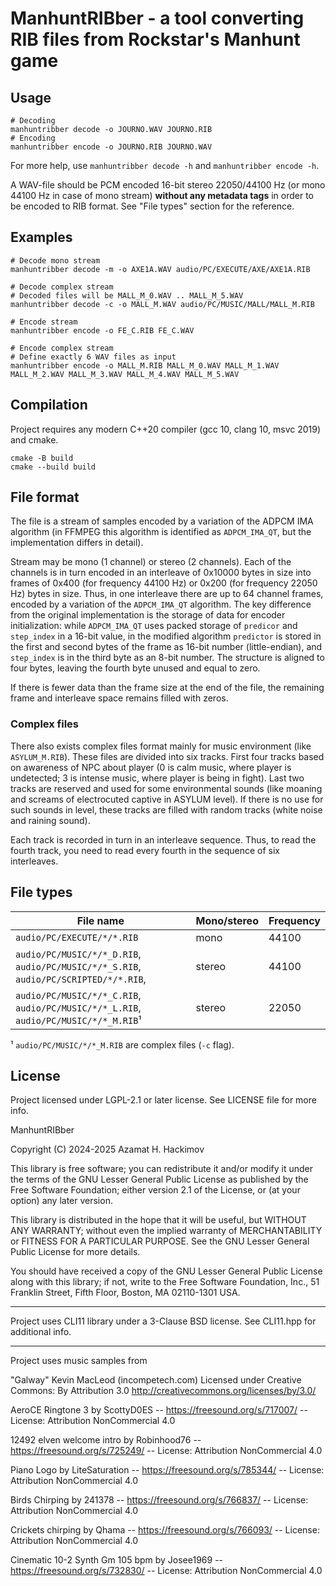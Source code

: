 # ManhuntRIBber - a tool converting RIB files from Rockstar's Manhunt game

## Usage

```shell
# Decoding
manhuntribber decode -o JOURNO.WAV JOURNO.RIB
# Encoding
manhuntribber encode -o JOURNO.RIB JOURNO.WAV
```

For more help, use `manhuntribber decode -h` and `manhuntribber encode -h`.

A WAV-file should be PCM encoded 16-bit stereo 22050/44100 Hz (or mono 44100 Hz
in case of mono stream) **without any metadata tags** in order to be encoded to
RIB format. See "File types" section for the reference.

## Examples

```shell
# Decode mono stream
manhuntribber decode -m -o AXE1A.WAV audio/PC/EXECUTE/AXE/AXE1A.RIB

# Decode complex stream
# Decoded files will be MALL_M_0.WAV .. MALL_M_5.WAV 
manhuntribber decode -c -o MALL_M.WAV audio/PC/MUSIC/MALL/MALL_M.RIB

# Encode stream
manhuntribber encode -o FE_C.RIB FE_C.WAV

# Encode complex stream
# Define exactly 6 WAV files as input
manhuntribber encode -o MALL_M.RIB MALL_M_0.WAV MALL_M_1.WAV MALL_M_2.WAV MALL_M_3.WAV MALL_M_4.WAV MALL_M_5.WAV
```

## Compilation

Project requires any modern C++20 compiler (gcc 10, clang 10, msvc 2019) and
cmake.

```shell
cmake -B build
cmake --build build
```

## File format

The file is a stream of samples encoded by a variation of the ADPCM IMA
algorithm (in FFMPEG this algorithm is identified as `ADPCM_IMA_QT`, but the
implementation differs in detail).

Stream may be mono (1 channel) or stereo (2 channels).
Each of the channels is in turn encoded in an interleave of 0x10000 bytes in
size into frames of 0x400 (for frequency 44100 Hz) or 0x200 (for frequency
22050 Hz) bytes in size. Thus, in one interleave there are up
to 64 channel frames, encoded by a variation of the `ADPCM_IMA_QT` algorithm.
The key difference from the original implementation is the storage of data for
encoder initialization: while `ADPCM_IMA_QT` uses packed storage of `predicor`
and `step_index` in a 16-bit value, in the modified algorithm `predictor` is
stored in the first and second bytes of the frame as 16-bit number
(little-endian), and `step_index` is in the third byte as an 8-bit number.
The structure is aligned to four bytes, leaving the fourth byte unused and
equal to zero.

If there is fewer data than the frame size at the end of the file, the
remaining frame and interleave space remains filled with zeros.

### Complex files

There also exists complex files format mainly for music environment (like
`ASYLUM_M.RIB`). These files are divided into six tracks. First four tracks
based on awareness of NPC about player (0 is calm music, where player is
undetected; 3 is intense music, where player is being in fight). Last two
tracks are reserved and used for some environmental sounds (like moaning and
screams of electrocuted captive in ASYLUM level). If there is no use for such
sounds in level, these tracks are filled with random tracks (white noise and
raining sound).

Each track is recorded in turn in an interleave sequence. Thus, to read
the fourth track, you need to read every fourth in the sequence of six
interleaves.

## File types

| File name                                                                            | Mono/stereo | Frequency |
|--------------------------------------------------------------------------------------|-------------|-----------|
| `audio/PC/EXECUTE/*/*.RIB`                                                           | mono        | 44100     |
| `audio/PC/MUSIC/*/*_D.RIB`, `audio/PC/MUSIC/*/*_S.RIB`, `audio/PC/SCRIPTED/*/*.RIB`, | stereo      | 44100     |
| `audio/PC/MUSIC/*/*_C.RIB`, `audio/PC/MUSIC/*/*_L.RIB`, `audio/PC/MUSIC/*/*_M.RIB`¹  | stereo      | 22050     |

¹ `audio/PC/MUSIC/*/*_M.RIB` are complex files (`-c` flag).

## License

Project licensed under LGPL-2.1 or later license. See LICENSE file for more info.

ManhuntRIBber

Copyright (C) 2024-2025  Azamat H. Hackimov

This library is free software; you can redistribute it and/or modify it under
the terms of the GNU Lesser General Public License as published by the Free
Software Foundation; either version 2.1 of the License, or (at your option)
any later version.

This library is distributed in the hope that it will be useful, but WITHOUT
ANY WARRANTY; without even the implied warranty of MERCHANTABILITY or FITNESS
FOR A PARTICULAR PURPOSE. See the GNU Lesser General Public License for more
details.

You should have received a copy of the GNU Lesser General Public License along
with this library; if not, write to the Free Software Foundation, Inc., 51
Franklin Street, Fifth Floor, Boston, MA 02110-1301 USA.

----

Project uses CLI11 library under a 3-Clause BSD license. See CLI11.hpp for
additional info.

----

Project uses music samples from

"Galway"
Kevin MacLeod (incompetech.com)
Licensed under Creative Commons: By Attribution 3.0
http://creativecommons.org/licenses/by/3.0/

AeroCE Ringtone 3 by ScottyD0ES -- https://freesound.org/s/717007/ -- License: Attribution NonCommercial 4.0

12492 elven welcome intro by Robinhood76 -- https://freesound.org/s/725249/ -- License: Attribution NonCommercial 4.0

Piano Logo by LiteSaturation -- https://freesound.org/s/785344/ -- License: Attribution NonCommercial 4.0

Birds Chirping by 241378 -- https://freesound.org/s/766837/ -- License: Attribution NonCommercial 4.0

Crickets chirping by Qhama -- https://freesound.org/s/766093/ -- License: Attribution NonCommercial 4.0

Cinematic 10-2 Synth Gm 105 bpm by Josee1969 -- https://freesound.org/s/732830/ -- License: Attribution NonCommercial 4.0
